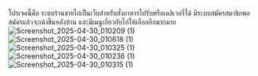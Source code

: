 โปรเจคนี้คือ ระบบร้านขายไก่เป็นเว็บสำหรับสั่งอาหารไปรับหรือเดลิเวอรี่ได้ 
มีระบบสมัครสมาชิกพอสมัครแล้วจะเด้งขึ้นหลังบ้าน 
และมีเมนูเกี่ยวกับไก่ให้เลือกอีกมากมาย
![Screenshot_2025-04-30_010209 (1)](https://github.com/user-attachments/assets/c68375ca-e835-45e1-b64b-4b47dd7ccbad)
![Screenshot_2025-04-30_010618 (1)](https://github.com/user-attachments/assets/baa8b4eb-b889-42f1-9496-fa2919d358f5)
![Screenshot_2025-04-30_010325 (1)](https://github.com/user-attachments/assets/fdc9b6d7-5bc0-4b79-a0e0-0533bc9069e8)
![Screenshot_2025-04-30_010236 (1)](https://github.com/user-attachments/assets/2f3496d7-8325-47bd-aa4d-2f0b978d052d)
![Screenshot_2025-04-30_010315 (1)](https://github.com/user-attachments/assets/c4416f78-1430-492f-987f-44a258901a0e)



